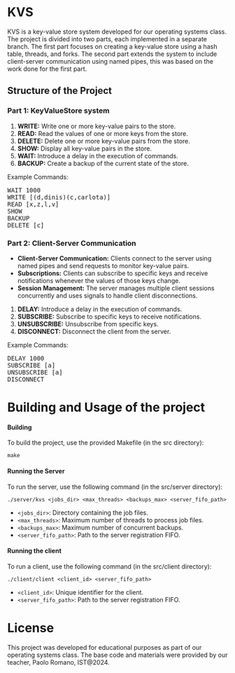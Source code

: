 # KVS

KVS is a key-value store system developed for our operating systems class. The project is divided into two parts, each implemented in a separate branch. The first part focuses on creating a key-value store using a hash table, threads, and forks. The second part extends the system to include client-server communication using named pipes, this was based on the work done for the first part.

## Structure of the Project

### Part 1: KeyValueStore system

1. **WRITE:** Write one or more key-value pairs to the store.
2. **READ:** Read the values of one or more keys from the store.
3. **DELETE:** Delete one or more key-value pairs from the store.
4. **SHOW:** Display all key-value pairs in the store.
5. **WAIT:** Introduce a delay in the execution of commands.
6. **BACKUP:** Create a backup of the current state of the store.

Example Commands:
<pre>
WAIT 1000
WRITE [(d,dinis)(c,carlota)]
READ [x,z,l,v]
SHOW
BACKUP
DELETE [c]
</pre>
    
 ### Part 2: Client-Server Communication

- **Client-Server Communication:** Clients connect to the server using named pipes and send requests to monitor key-value pairs.
- **Subscriptions:** Clients can subscribe to specific keys and receive notifications whenever the values of those keys change.
- **Session Management:** The server manages multiple client sessions concurrently and uses signals to handle client disconnections.
1. **DELAY:** Introduce a delay in the execution of commands.
2. **SUBSCRIBE:** Subscribe to specific keys to receive notifications.
3. **UNSUBSCRIBE:** Unsubscribe from specific keys.
4. **DISCONNECT:** Disconnect the client from the server.

Example Commands:
<pre>
DELAY 1000
SUBSCRIBE [a]
UNSUBSCRIBE [a]
DISCONNECT
</pre>

# Building and Usage of the project


#### Building
To build the project, use the provided Makefile (in the src directory):

```shell
make
```

#### Running the Server
To run the server, use the following command (in the src/server directory):

```shell
./server/kvs <jobs_dir> <max_threads> <backups_max> <server_fifo_path>
```

- `<jobs_dir>`: Directory containing the job files.
- `<max_threads>`: Maximum number of threads to process job files.
- `<backups_max>`: Maximum number of concurrent backups.
- `<server_fifo_path>`: Path to the server registration FIFO.

#### Running the client
To run a client, use the following command (in the src/client directory):

```shell
./client/client <client_id> <server_fifo_path>
```

- `<client_id>`: Unique identifier for the client.
- `<server_fifo_path>`: Path to the server registration FIFO.

# License
This project was developed for educational purposes as part of our operating systems class. The base code and materials were provided by our teacher, Paolo Romano, IST@2024.
